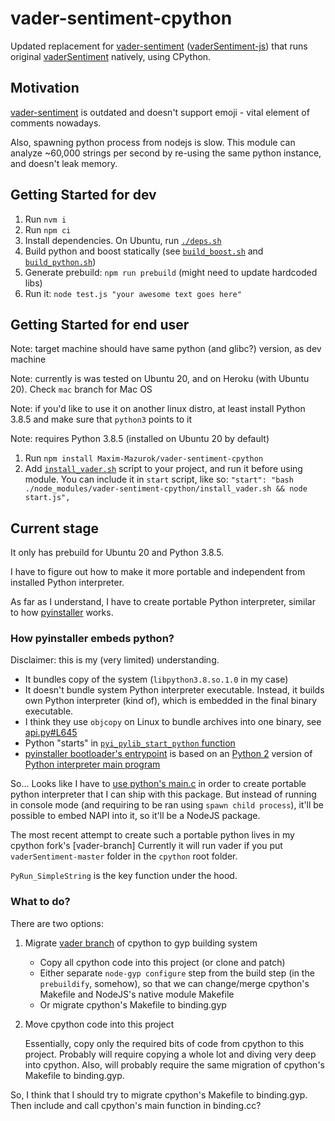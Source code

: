 # vader-sentiment-cpython

Updated replacement for [vader-sentiment](https://www.npmjs.com/package/vader-sentiment) ([vaderSentiment-js](https://github.com/vaderSentiment/vaderSentiment-js)) that runs original [vaderSentiment](https://github.com/cjhutto/vaderSentiment) natively, using CPython.

## Motivation

[vader-sentiment](https://www.npmjs.com/package/vader-sentiment) is outdated and doesn't support emoji - vital element of comments nowadays.

Also, spawning python process from nodejs is slow. This module can analyze ~60,000 strings per second by re-using the same python instance, and doesn't leak memory.

## Getting Started for dev

1. Run `nvm i`
1. Run `npm ci`
1. Install dependencies. On Ubuntu, run [`./deps.sh`](./deps.sh)
1. Build python and boost statically (see [`build_boost.sh`](./build_boost.sh) and [`build_python.sh`](./build_python.sh))
1. Generate prebuild: `npm run prebuild` (might need to update hardcoded libs)
1. Run it: `node test.js "your awesome text goes here"`

## Getting Started for end user

Note: target machine should have same python (and glibc?) version, as dev machine

Note: currently is was tested on Ubuntu 20, and on Heroku (with Ubuntu 20). Check `mac` branch for Mac OS

Note: if you'd like to use it on another linux distro, at least install Python 3.8.5 and make sure that `python3` points to it

Note: requires Python 3.8.5 (installed on Ubuntu 20 by default)

1. Run `npm install Maxim-Mazurok/vader-sentiment-cpython`
2. Add [`install_vader.sh`](./install_vader.sh) script to your project, and run it before using module.
   You can include it in `start` script, like so: `"start": "bash ./node_modules/vader-sentiment-cpython/install_vader.sh && node start.js",`

## Current stage

It only has prebuild for Ubuntu 20 and Python 3.8.5.

I have to figure out how to make it more portable and independent from installed Python interpreter.

As far as I understand, I have to create portable Python interpreter, similar to how [pyinstaller](https://github.com/pyinstaller/pyinstaller) works.

### How pyinstaller embeds python?

Disclaimer: this is my (very limited) understanding.

- It bundles copy of the system (`libpython3.8.so.1.0` in my case)
- It doesn't bundle system Python interpreter executable. Instead, it builds own Python interpreter (kind of), which is embedded in the final binary executable.
- I think they use `objcopy` on Linux to bundle archives into one binary, see [api.py#L645](https://github.com/pyinstaller/pyinstaller/blob/532a465e348f84e1839526fa39bcc8d4155a2912/PyInstaller/building/api.py#L645)
- Python "starts" in [`pyi_pylib_start_python` function](https://github.com/pyinstaller/pyinstaller/blob/ed4bf7406bae5a6c070079b6c4b3160e740a546f/bootloader/src/pyi_pythonlib.c#L385)
- [pyinstaller bootloader's entrypoint](https://github.com/pyinstaller/pyinstaller/blob/ed4bf7406bae5a6c070079b6c4b3160e740a546f/bootloader/src/main.c#L89) is based on an [Python 2](https://github.com/python/cpython/blob/8d21aa21f2cbc6d50aab3f420bb23be1d081dac4/Modules/python.c) version of [Python interpreter main program](https://github.com/python/cpython/blob/96d5c7038b06e93d20822d28ed42a2183f876857/Modules/main.c)

So... Looks like I have to [use python's main.c](https://github.com/pyinstaller/pyinstaller/pull/5801#issuecomment-833797956) in order to create portable python interpreter that I can ship with this package.
But instead of running in console mode (and requiring to be ran using `spawn child process`), it'll be possible to embed NAPI into it, so it'll be a NodeJS package.

The most recent attempt to create such a portable python lives in my cpython fork's [vader-branch]
Currently it will run vader if you put `vaderSentiment-master` folder in the `cpython` root folder.

`PyRun_SimpleString` is the key function under the hood.

### What to do?

There are two options:

1. Migrate [vader branch] of cpython to gyp building system

   - Copy all cpython code into this project (or clone and patch)
   - Either separate `node-gyp configure` step from the build step (in the `prebuildify`, somehow), so that we can change/merge cpython's Makefile and NodeJS's native module Makefile
   - Or migrate cpython's Makefile to binding.gyp

1. Move cpython code into this project

   Essentially, copy only the required bits of code from cpython to this project. Probably will require copying a whole lot and diving very deep into cpython. Also, will probably require the same migration of cpython's Makefile to binding.gyp.

So, I think that I should try to migrate cpython's Makefile to binding.gyp. Then include and call cpython's main function in binding.cc?

[vader branch]: https://github.com/Maxim-Mazurok/cpython/tree/vader
